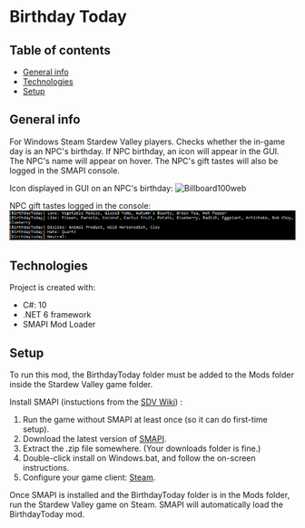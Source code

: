 # Birthday Today

## Table of contents
* [General info](#general-info)
* [Technologies](#technologies)
* [Setup](#setup)

## General info
For Windows Steam Stardew Valley players. Checks whether the in-game day is an NPC's birthday. If NPC birthday, an icon will appear in the GUI. The NPC's name will appear on hover. The NPC's gift tastes will also be logged in the SMAPI console.

Icon displayed in GUI on an NPC's birthday:
![Billboard100web](birthdaytoday.jpg)

NPC gift tastes logged in the console:
![Billboard100Spotify](smapi.PNG)

	
## Technologies
Project is created with:
* C#: 10
* .NET 6 framework
* SMAPI Mod Loader
	
## Setup
To run this mod, the BirthdayToday folder must be added to the Mods folder inside the Stardew Valley game folder.

Install SMAPI (instuctions from the [SDV Wiki](https://stardewvalleywiki.com/Modding:Installing_SMAPI_on_Windows)) :
1. Run the game without SMAPI at least once (so it can do first-time setup).
2. Download the latest version of [SMAPI](https://smapi.io/).
3. Extract the .zip file somewhere. (Your downloads folder is fine.)
4. Double-click install on Windows.bat, and follow the on-screen instructions.
5. Configure your game client: [Steam](https://stardewvalleywiki.com/Modding:Installing_SMAPI_on_Windows#Steam).

Once SMAPI is installed and the BirthdayToday folder is in the Mods folder, run the Stardew Valley game on Steam. SMAPI will automatically load the BirthdayToday mod.
